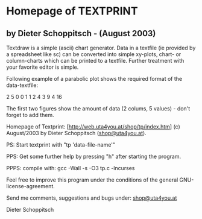 # Homepage of TEXTPRINT
## by Dieter Schoppitsch - (August 2003)

Textdraw is a simple (ascii) chart generator. Data in a textfile (ie provided by a spreadsheet like sc) can be converted into simple xy-plots, chart- or column-charts which can be printed to a textfile. Further treatment with your favorite editor is simple.

Following example of a parabolic plot shows the required format of the data-textfile:

2 5
 0 0
 1 1
 2 4
 3 9
 4 16

The first two figures show the amount of data (2 colums, 5 values) - don't forget to add them.

Homepage of Textprint: [http://web.uta4you.at/shop/tp/index.htm] (c) August/2003 by Dieter Schoppitsch (shop@uta4you.at).

PS: Start textprint with "tp 'data-file-name'"

PPS: Get some further help by pressing "h" after starting the program.

PPPS: compile with: gcc -Wall -s -O3 tp.c -lncurses

Feel free to improve this program under the conditions of the general GNU-license-agreement.

Send me comments, suggestions and bugs under: shop@uta4you.at

Dieter Schoppitsch
